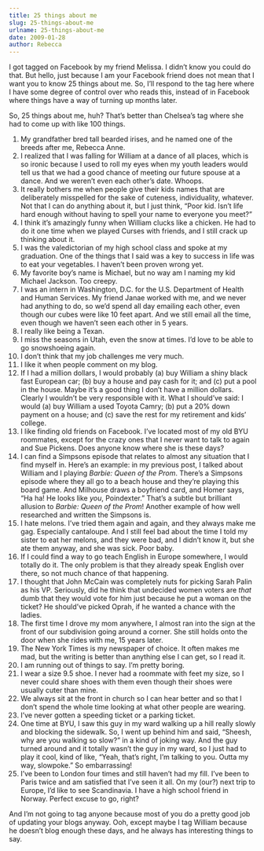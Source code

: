 ```yaml
---
title: 25 things about me
slug: 25-things-about-me
urlname: 25-things-about-me
date: 2009-01-28
author: Rebecca
---
```

I got tagged on Facebook by my friend Melissa. I didn&#x02bc;t know you could do
that. But hello, just because I am your Facebook friend does not mean that I
want you to know 25 things about me. So, I&#x02bc;ll respond to the tag here
where I have some degree of control over who reads this, instead of in Facebook
where things have a way of turning up months later.

So, 25 things about me, huh? That&#x02bc;s better than Chelsea&#x02bc;s tag
where she had to come up with like 100 things.

1.  My grandfather bred tall bearded irises, and he named one of the breeds
    after me, Rebecca Anne.
2.  I realized that I was falling for William at a dance of all places, which is
    so ironic because I used to roll my eyes when my youth leaders would tell us
    that we had a good chance of meeting our future spouse at a dance. And we
    weren&#x02bc;t even each other&#x02bc;s date. Whoops.
3.  It really bothers me when people give their kids names that are deliberately
    misspelled for the sake of cuteness, individuality, whatever. Not that I can
    do anything about it, but I just think, &ldquo;Poor kid. Isn&#x02bc;t life
    hard enough without having to spell your name to everyone you meet?&rdquo;
4.  I think it&#x02bc;s amazingly funny when William clucks like a chicken. He
    had to do it one time when we played Curses with friends, and I still crack
    up thinking about it.
5.  I was the valedictorian of my high school class and spoke at my graduation.
    One of the things that I said was a key to success in life was to eat your
    vegetables. I haven&#x02bc;t been proven wrong yet.
6.  My favorite boy&#x02bc;s name is Michael, but no way am I naming my kid
    Michael Jackson. Too creepy.
7.  I was an intern in Washington, D.C. for the U.S. Department of Health and
    Human Services. My friend Janae worked with me, and we never had anything to
    do, so we&#x02bc;d spend all day emailing each other, even though our cubes
    were like 10 feet apart. And we still email all the time, even though we
    haven&#x02bc;t seen each other in 5 years.
8.  I really like being a Texan.
9.  I miss the seasons in Utah, even the snow at times. I&#x02bc;d love to be
    able to go snowshoeing again.
10. I don&#x02bc;t think that my job challenges me very much.
11. I like it when people comment on my blog.
12. If I had a million dollars, I would probably (a) buy William a shiny black
    fast European car; (b) buy a house and pay cash for it; and (c) put a pool
    in the house. Maybe it&#x02bc;s a good thing I don&#x02bc;t have a million
    dollars. Clearly I wouldn&#x02bc;t be very responsible with it. What I
    should&#x02bc;ve said: I would (a) buy William a used Toyota Camry; (b) put
    a 20% down payment on a house; and (c) save the rest for my retirement and
    kids&#x02bc; college.
13. I like finding old friends on Facebook. I&#x02bc;ve located most of my old
    BYU roommates, except for the crazy ones that I never want to talk to again
    and Sue Pickens. Does anyone know where she is these days?
14. I can find a Simpsons episode that relates to almost any situation that I
    find myself in. Here&#x02bc;s an example: in my previous post, I talked
    about William and I playing _Barbie: Queen of the Prom_. There&#x02bc;s a
    Simpsons episode where they all go to a beach house and they&#x02bc;re
    playing this board game. And Milhouse draws a boyfriend card, and Homer
    says, &ldquo;Ha ha! He looks like *you*, Poindexter.&rdquo; That&#x02bc;s a
    subtle but brilliant allusion to _Barbie: Queen of the Prom_! Another
    example of how well researched and written the Simpsons is.
15. I hate melons. I&#x02bc;ve tried them again and again, and they always make
    me gag. Especially cantaloupe. And I still feel bad about the time I told my
    sister to eat her melons, and they were bad, and I didn&#x02bc;t know it,
    but she ate them anyway, and she was sick. Poor baby.
16. If I could find a way to go teach English in Europe somewhere, I would
    totally do it. The only problem is that they already speak English over
    there, so not much chance of that happening.
17. I thought that John McCain was completely nuts for picking Sarah Palin as
    his VP. Seriously, did he think that undecided women voters are *that* dumb
    that they would vote for him just because he put a woman on the ticket? He
    should&#x02bc;ve picked Oprah, if he wanted a chance with the ladies.
18. The first time I drove my mom anywhere, I almost ran into the sign at the
    front of our subdivision going around a corner. She still holds onto the
    door when she rides with me, 15 years later.
19. The New York Times is my newspaper of choice. It often makes me mad, but the
    writing is better than anything else I can get, so I read it.
20. I am running out of things to say. I&#x02bc;m pretty boring.
21. I wear a size 9.5 shoe. I never had a roommate with feet my size, so I never
    could share shoes with them even though their shoes were usually cuter than
    mine.
22. We always sit at the front in church so I can hear better and so that I
    don&#x02bc;t spend the whole time looking at what other people are wearing.
23. I&#x02bc;ve never gotten a speeding ticket or a parking ticket.
24. One time at BYU, I saw this guy in my ward walking up a hill really slowly
    and blocking the sidewalk. So, I went up behind him and said, &ldquo;Sheesh,
    why are you walking so slow?&rdquo; in a kind of joking way. And the guy
    turned around and it totally wasn&#x02bc;t the guy in my ward, so I just had
    to play it cool, kind of like, &ldquo;Yeah, that&#x02bc;s right, I&#x02bc;m
    talking to you. Outta my way, slowpoke.&rdquo; So embarrassing!
25. I&#x02bc;ve been to London four times and still haven&#x02bc;t had my fill.
    I&#x02bc;ve been to Paris twice and am satisfied that I&#x02bc;ve seen it
    all. On my (our?) next trip to Europe, I&#x02bc;d like to see Scandinavia. I
    have a high school friend in Norway. Perfect excuse to go, right?

And I&#x02bc;m not going to tag anyone because most of you do a pretty good job
of updating your blogs anyway. Ooh, except maybe I tag William because he
doesn&#x02bc;t blog enough these days, and he always has interesting things to
say.
